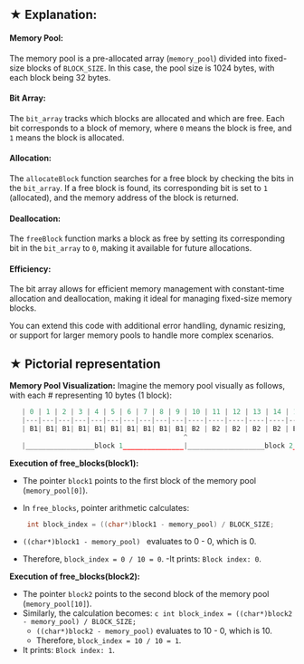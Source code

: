 ## ★ Explanation:

#### Memory Pool:
The memory pool is a pre-allocated array (`memory_pool`) divided into fixed-size blocks of `BLOCK_SIZE`. In this case, the pool size is 1024
bytes, with each block being 32 bytes.

#### Bit Array:
The `bit_array` tracks which blocks are allocated and which are free. Each bit corresponds to a block of memory, where `0` means the block is
free, and `1` means the block is allocated.

#### Allocation:
The `allocateBlock` function searches for a free block by checking the bits in the `bit_array`. If a free block is found, its corresponding bit
is set to `1` (allocated), and the memory address of the block is returned.

#### Deallocation:
The `freeBlock` function marks a block as free by setting its corresponding bit in the `bit_array` to `0`, making it available for future allocations.

#### Efficiency:
The bit array allows for efficient memory management with constant-time allocation and deallocation, making it ideal for managing fixed-size memory blocks. 

You can extend this code with additional error handling, dynamic resizing, or support for larger memory pools to handle more complex scenarios.



## ★ Pictorial representation

**Memory Pool Visualization:**
Imagine the memory pool visually as follows, with each # representing 10 bytes (1 block):

```python
   | 0 | 1 | 2 | 3 | 4 | 5 | 6 | 7 | 8 | 9 | 10 | 11 | 12 | 13 | 14 | 15 | 16 | 17 | 18 | 19 |
   |---|---|---|---|---|---|---|---|---|---|----|----|----|----|----|----|----|----|----|----|
   | B1| B1| B1| B1| B1| B1| B1| B1| B1| B1| B2 | B2 | B2 | B2 | B2 | B2 | B2 | B2 | B2 | B2 |
                                           ^
   |_________________block 1_______________|___________________block 2_______________________|

```

**Execution of free_blocks(block1):**
- The pointer `block1` points to the first block of the memory pool (`memory_pool[0]`).
- In `free_blocks`, pointer arithmetic calculates:

  ```c
   int block_index = ((char*)block1 - memory_pool) / BLOCK_SIZE;
  ```
- `((char*)block1 - memory_pool) ` evaluates to 0 - 0, which is 0.
- Therefore, `block_index = 0 / 10 = 0`.
    -It prints: `Block index: 0`.
  
**Execution of free_blocks(block2):**
- The pointer `block2` points to the second block of the memory pool (`memory_pool[10]`).
- Similarly, the calculation becomes: ```c int block_index = ((char*)block2 - memory_pool) / BLOCK_SIZE; ```
    - `((char*)block2 - memory_pool)` evaluates to 10 - 0, which is 10.
    - Therefore, `block_index = 10 / 10 = 1`.
- It prints: `Block index: 1`.





